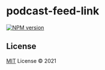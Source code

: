 # podcast-feed-link

[![NPM version](https://img.shields.io/npm/v/podcast-feed-link?color=a1b858&label=)](https://www.npmjs.com/package/podcast-feed-link)

## License

[MIT](./LICENSE) License © 2021
